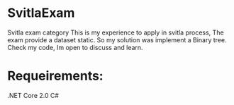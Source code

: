# SvitlaExam
Svitla exam category
This is my experience to apply in svitla process, The exam provide a dataset static.
So my solution was implement a Binary tree.
Check my code, Im open to discuss and learn.
# Requeirements:
.NET Core 2.0
C#
